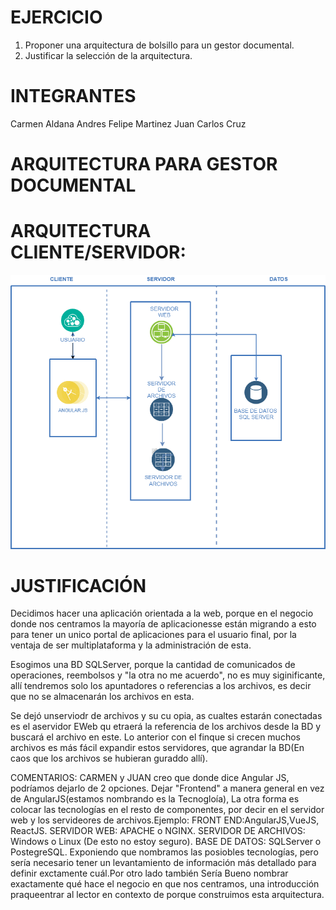 # EJERCICIO

1. Proponer una arquitectura de bolsillo para un gestor documental.
2. Justificar la selección de la arquitectura.

# INTEGRANTES

Carmen  Aldana 
Andres Felipe Martinez
Juan Carlos Cruz

# ARQUITECTURA PARA GESTOR DOCUMENTAL

   # ARQUITECTURA CLIENTE/SERVIDOR:

![Imagen arquitectura](https://github.com/cjaldanar/Arquitectura-Gestor-Documental/blob/master/Arquitectura%20Gestor%20Documental.png)

# JUSTIFICACIÓN

Decidimos hacer una aplicación orientada a la web, porque en el negocio donde nos centramos la mayoría de aplicacionesse están migrando a esto para tener un unico portal de aplicaciones para el usuario final, por la ventaja de ser multiplataforma y la administración de esta.

Esogimos una BD SQLServer, porque la cantidad de comunicados de operaciones, reembolsos y "la otra no me acuerdo", no es muy siginificante, allí tendremos solo los apuntadores o referencias a los archivos, es decir que no se almacenarán los archivos en esta.

Se dejó unserviodr de archivos y su cu opia, as cualtes estarán conectadas es el aservidor EWeb qu etraerá la referencia de los archivos desde la BD y buscará el archivo en este. Lo anterior con el finque si crecen muchos archivos es más fácil expandir estos servidores, que agrandar la BD(En caos que los archivos se hubieran guraddo allí).


COMENTARIOS: CARMEN y JUAN creo que donde dice Angular JS, podríamos dejarlo de 2 opciones. Dejar "Frontend" a manera general en vez de AngularJS(estamos nombrando es la Tecnogloía), La otra forma es colocar las tecnologías en el resto de componentes, por decir en el servidor web y los servideores de archivos.Ejemplo: 
FRONT END:AngularJS,VueJS, ReactJS. 
SERVIDOR WEB: APACHE o NGINX.
SERVIDOR DE ARCHIVOS: Windows o Linux (De esto no estoy seguro).
BASE DE DATOS: SQLServer o PostegreSQL.
Exponiendo que nombramos las posiobles tecnologías, pero sería necesario tener un levantamiento de información más detallado para definir exctamente cuál.Por otro lado también Sería Bueno nombrar exactamente qué hace el negocio en que nos centramos, una introducción praqueentrar al lector en contexto de porque  construimos esta arquitectura.
